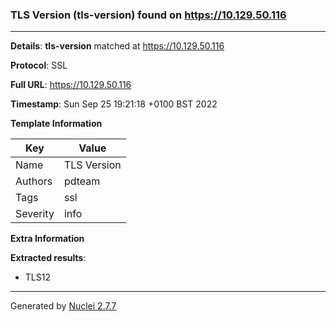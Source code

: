 ### TLS Version (tls-version) found on https://10.129.50.116
---
**Details**: **tls-version**  matched at https://10.129.50.116

**Protocol**: SSL

**Full URL**: https://10.129.50.116

**Timestamp**: Sun Sep 25 19:21:18 +0100 BST 2022

**Template Information**

| Key | Value |
|---|---|
| Name | TLS Version |
| Authors | pdteam |
| Tags | ssl |
| Severity | info |

**Extra Information**

**Extracted results**:

- TLS12



---
Generated by [Nuclei 2.7.7](https://github.com/projectdiscovery/nuclei)